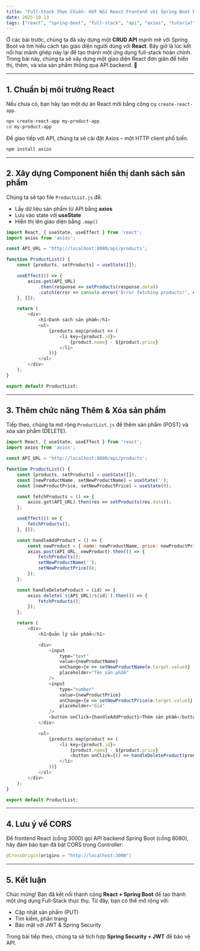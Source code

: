 ```yaml
---
title: "Full-Stack Thực Chiến: Kết Nối React Frontend với Spring Boot Backend"
date: 2025-10-13
tags: ["react", "spring-boot", "full-stack", "api", "axios", "tutorial"]
---
```


Ở các bài trước, chúng ta đã xây dựng một **CRUD API** mạnh mẽ với Spring Boot và tìm hiểu cách tạo giao diện người dùng với **React**. Bây giờ là lúc kết nối hai mảnh ghép này lại để tạo thành một ứng dụng full-stack hoàn chỉnh. Trong bài này, chúng ta sẽ xây dựng một giao diện React đơn giản để hiển thị, thêm, và xóa sản phẩm thông qua API backend. 🔗

---

## 1. Chuẩn bị môi trường React

Nếu chưa có, bạn hãy tạo một dự án React mới bằng công cụ `create-react-app`.

```bash
npx create-react-app my-product-app
cd my-product-app
```

Để giao tiếp với API, chúng ta sẽ cài đặt Axios – một HTTP client phổ biến.

```bash
npm install axios
```

---

## 2. Xây dựng Component hiển thị danh sách sản phẩm

Chúng ta sẽ tạo file `ProductList.js` để:

- Lấy dữ liệu sản phẩm từ API bằng **axios**
- Lưu vào state với **useState**
- Hiển thị lên giao diện bằng `.map()`

```javascript
import React, { useState, useEffect } from 'react';
import axios from 'axios';

const API_URL = 'http://localhost:8080/api/products';

function ProductList() {
    const [products, setProducts] = useState([]);

    useEffect(() => {
        axios.get(API_URL)
            .then(response => setProducts(response.data))
            .catch(error => console.error('Error fetching products!', error));
    }, []);

    return (
        <div>
            <h1>Danh sách sản phẩm</h1>
            <ul>
                {products.map(product => (
                    <li key={product.id}>
                        {product.name} - ${product.price}
                    </li>
                ))}
            </ul>
        </div>
    );
}

export default ProductList;
```

---

## 3. Thêm chức năng Thêm & Xóa sản phẩm

Tiếp theo, chúng ta mở rộng `ProductList.js` để thêm sản phẩm (POST) và xóa sản phẩm (DELETE).

```javascript
import React, { useState, useEffect } from 'react';
import axios from 'axios';

const API_URL = 'http://localhost:8080/api/products';

function ProductList() {
    const [products, setProducts] = useState([]);
    const [newProductName, setNewProductName] = useState('');
    const [newProductPrice, setNewProductPrice] = useState(0);

    const fetchProducts = () => {
        axios.get(API_URL).then(res => setProducts(res.data));
    };

    useEffect(() => {
        fetchProducts();
    }, []);

    const handleAddProduct = () => {
        const newProduct = { name: newProductName, price: newProductPrice };
        axios.post(API_URL, newProduct).then(() => {
            fetchProducts();
            setNewProductName('');
            setNewProductPrice(0);
        });
    };

    const handleDeleteProduct = (id) => {
        axios.delete(`${API_URL}/${id}`).then(() => {
            fetchProducts();
        });
    };

    return (
        <div>
            <h1>Quản lý sản phẩm</h1>

            <div>
                <input
                    type="text"
                    value={newProductName}
                    onChange={e => setNewProductName(e.target.value)}
                    placeholder="Tên sản phẩm"
                />
                <input
                    type="number"
                    value={newProductPrice}
                    onChange={e => setNewProductPrice(e.target.value)}
                    placeholder="Giá"
                />
                <button onClick={handleAddProduct}>Thêm sản phẩm</button>
            </div>

            <ul>
                {products.map(product => (
                    <li key={product.id}>
                        {product.name} - ${product.price}
                        <button onClick={() => handleDeleteProduct(product.id)}>Xóa</button>
                    </li>
                ))}
            </ul>
        </div>
    );
}

export default ProductList;
```

---

## 4. Lưu ý về CORS

Để frontend React (cổng 3000) gọi API backend Spring Boot (cổng 8080), hãy đảm bảo bạn đã bật CORS trong Controller:

```java
@CrossOrigin(origins = "http://localhost:3000")
```

---

## 5. Kết luận

Chúc mừng! Bạn đã kết nối thành công **React + Spring Boot** để tạo thành một ứng dụng Full-Stack thực thụ. Từ đây, bạn có thể mở rộng với:

- Cập nhật sản phẩm (PUT)
- Tìm kiếm, phân trang
- Bảo mật với JWT & Spring Security

Trong bài tiếp theo, chúng ta sẽ tích hợp **Spring Security + JWT** để bảo vệ API.
